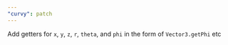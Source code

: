 ```yaml
---
"curvy": patch
---
```


Add getters for `x`, `y`, `z`, `r`, `theta`, and `phi` in the form of `Vector3.getPhi` etc
